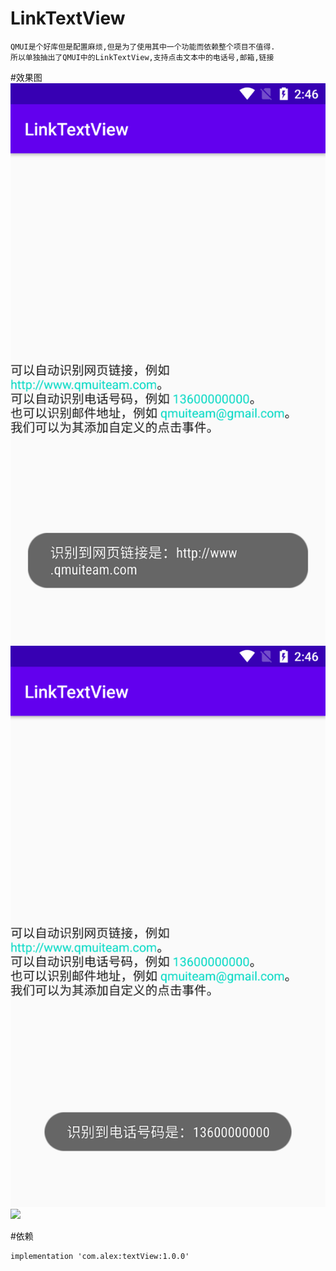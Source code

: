 # LinkTextView
```
QMUI是个好库但是配置麻烦,但是为了使用其中一个功能而依赖整个项目不值得.
所以单独抽出了QMUI中的LinkTextView,支持点击文本中的电话号,邮箱,链接
```

#效果图
![](https://github.com/AlexFugui/LinkTextView/blob/master/image/微信截图_20200717144616.png)
![](https://github.com/AlexFugui/LinkTextView/blob/master/image/微信截图_20200717144622.png)
![](https://github.com/AlexFugui/LinkTextView/blob/masterimage/微信截图_20200717144616.png)

#依赖
```
implementation 'com.alex:textView:1.0.0'
```
